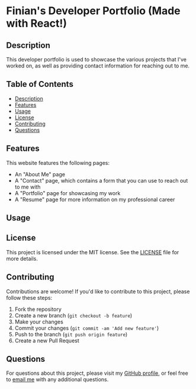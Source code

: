 # Finian's Developer Portfolio (Made with React!)

## Description

This developer portfolio is used to showcase the various projects that I've worked on, as well as providing contact information for reaching out to me.

## Table of Contents

- [Description](#description)
- [Features](#features)
- [Usage](#usage)
- [License](#license)
- [Contributing](#contributing)
- [Questions](#questions)

## Features

This website features the following pages:
- An "About Me" page
- A "Contact" page, which contains a form that you can use to reach out to me with
- A "Portfolio" page for showcasing my work
- A "Resume" page for more information on my professional career

## Usage



## License

This project is licensed under the MIT license. See the [LICENSE](LICENSE) file for more details.

## Contributing

Contributions are welcome! If you'd like to contribute to this project, please follow these steps:

1. Fork the repository
2. Create a new branch (`git checkout -b feature`)
3. Make your changes
4. Commit your changes (`git commit -am 'Add new feature'`)
5. Push to the branch (`git push origin feature`)
6. Create a new Pull Request

## Questions

For questions about this project, please visit my [GitHub profile](https://github.com/Darkvanilla22), or feel free to [email me](mailto:finian97@gmail.com) with any additional questions.
